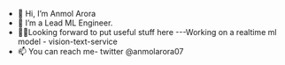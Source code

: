 - 👋 Hi, I’m Anmol Arora
- 👀 I’m a Lead ML Engineer.
- ✌🏻Looking forward to put useful stuff here
  ---Working on a realtime ml model - vision-text-service
- 📫 You can reach me- twitter @anmolarora07

<!---
anmol-arora07/anmol-arora07 is a ✨ special ✨ repository because its `README.md` (this file) appears on your GitHub profile.
You can click the Preview link to take a look at your changes.
--->
